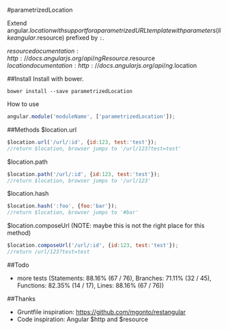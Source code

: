 #parametrizedLocation

Extend angular.$location with support for a parametrized URL template with parameters (like angular.$resource) prefixed by `:`.

$resource documentation: http://docs.angularjs.org/api/ngResource.$resource
$location documentation: http://docs.angularjs.org/api/ng.$location


##Install
Install with bower.
```shell
bower install --save parametrizedLocation
```

How to use
```js
angular.module('moduleName', ['parametrizedLocation']);
```

##Methods
$location.url
```js
$location.url('/url/:id', {id:123, test:'test'});
//return $location, browser jumps to '/url/123?test=test'
```

$location.path
```js
$location.path('/url/:id', {id:123, test:'test'});
//return $location, browser jumps to '/url/123'
```

$location.hash
```js
$location.hash(':foo', {foo:'bar'});
//return $location, browser jumps to '#bar'
```

$location.composeUrl (NOTE: maybe this is not the right place for this method)
```js
$location.composeUrl('/url/:id', {id:123, test:'test'});
//return /url/123?test=test
```

##Todo
* more tests (Statements: 88.16% (67 / 76), Branches: 71.11% (32 / 45), Functions: 82.35% (14 / 17), Lines: 88.16% (67 / 76))

##Thanks
* Gruntfile inspiration: https://github.com/mgonto/restangular
* Code inspiration: Angular $http and $resource